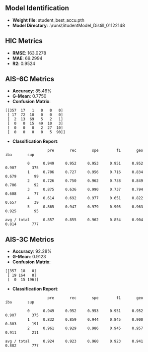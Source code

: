 
## Model Identification
- **Weight file**: student_best_accu.pth
- **Model Directory**: .\runs\StudentModel_Distill_01122148

## HIC Metrics
- **RMSE**: 163.0278
- **MAE**: 69.2994
- **R2**: 0.9524

## AIS-6C Metrics
- **Accuracy**: 85.46%
- **G-Mean**: 0.7750
- **Confusion Matrix**:
```
[[357  17   1   0   0   0]
 [ 17  72  10   0   0   0]
 [  2  13  69   5   2   1]
 [  0   0  15  49  10   3]
 [  0   0   0   2  27  10]
 [  0   0   0   0   5  90]]
```
- **Classification Report**:
```
                   pre       rec       spe        f1       geo       iba       sup

          0      0.949     0.952     0.953     0.951     0.952     0.907       375
          1      0.706     0.727     0.956     0.716     0.834     0.679        99
          2      0.726     0.750     0.962     0.738     0.849     0.706        92
          3      0.875     0.636     0.990     0.737     0.794     0.608        77
          4      0.614     0.692     0.977     0.651     0.822     0.657        39
          5      0.865     0.947     0.979     0.905     0.963     0.925        95

avg / total      0.857     0.855     0.962     0.854     0.904     0.814       777

```

## AIS-3C Metrics
- **Accuracy**: 92.28%
- **G-Mean**: 0.9123
- **Confusion Matrix**:
```
[[357  18   0]
 [ 19 164   8]
 [  0  15 196]]
```
- **Classification Report**:
```
                   pre       rec       spe        f1       geo       iba       sup

          0      0.949     0.952     0.953     0.951     0.952     0.907       375
          1      0.832     0.859     0.944     0.845     0.900     0.803       191
          2      0.961     0.929     0.986     0.945     0.957     0.911       211

avg / total      0.924     0.923     0.960     0.923     0.941     0.882       777

```
